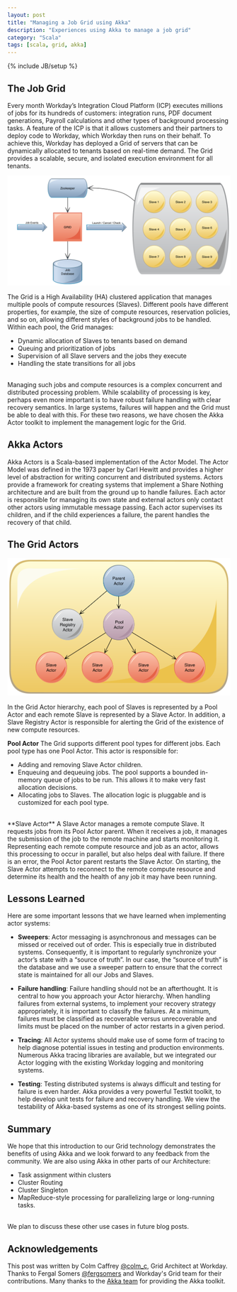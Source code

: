 ```yaml
---
layout: post
title: "Managing a Job Grid using Akka"
description: "Experiences using Akka to manage a job grid"
category: "Scala"
tags: [scala, grid, akka]
---
```

{% include JB/setup %}

The Job Grid
------------

Every month Workday’s Integration Cloud Platform (ICP) executes millions of jobs for its hundreds of customers: integration runs, PDF document generations, Payroll calculations and other types of background processing tasks. A feature of the ICP is that it allows customers and their partners to deploy code to Workday, which Workday then runs on their behalf. To achieve this, Workday has deployed a Grid of servers that can be dynamically allocated to tenants based on real-time demand. The Grid provides a scalable, secure, and isolated execution environment for all tenants.

![Grid](/assets/grid/Grid.png)

The Grid is a High Availability (HA) clustered application that manages multiple pools of compute resources (Slaves). Different pools have different properties, for example, the size of compute resources, reservation policies, and so on, allowing different styles of background jobs to be handled. Within each pool, the Grid manages: 
 
* Dynamic allocation of Slaves to tenants based on demand
* Queuing and prioritization of jobs 
* Supervision of all Slave servers and the jobs they execute
* Handling the state transitions for all jobs

<!--more-->
<br/>
Managing such jobs and compute resources is a complex concurrent and distributed processing problem. While scalability of processing is key, perhaps even more important is to have robust failure handling with clear recovery semantics. In large systems, failures will happen and the Grid must be able to deal with this.  For these two reasons, we have chosen the Akka Actor toolkit to implement the management logic for the Grid.     

Akka Actors
-----------
Akka Actors is a Scala-based implementation of the Actor Model. The Actor Model was defined in the 1973 paper by Carl Hewitt and provides a higher level of abstraction for writing concurrent and distributed systems. Actors provide a framework for creating systems that implement a Share Nothing architecture and are built from the ground up to handle failures. 
Each actor is responsible for managing its own state and external actors only contact other actors using immutable message passing. Each actor supervises its children, and if the child experiences a failure, the parent handles the recovery of that child.  

The Grid Actors 
---------------
![Actor Hierachy](/assets/grid/Hierarchy.png)

In the Grid Actor hierarchy, each pool of Slaves is represented by a Pool Actor and each remote Slave is represented by a Slave Actor. In addition, a Slave Registry Actor is responsible for alerting the Grid of the existence of new compute resources.

**Pool Actor**
The Grid supports different pool types for different jobs. Each pool type has one Pool Actor. This actor is responsible for: 

* Adding and removing Slave Actor children.
* Enqueuing and dequeuing jobs. The pool supports a bounded in-memory queue of jobs to be run. This allows it to make very fast allocation decisions.
* Allocating jobs to Slaves. The allocation logic is pluggable and is customized for each pool type.

<br/>
**Slave Actor**
A Slave Actor manages a remote compute Slave. It requests jobs from its Pool Actor parent. When it receives a job, it manages the submission of the job to the remote machine and starts monitoring it. Representing each remote compute resource and job as an actor, allows this processing to occur in parallel, but also helps deal with failure. If there is an error, the Pool Actor parent restarts the Slave Actor. On starting, the Slave Actor attempts to reconnect to the remote compute resource and determine its health and the health of any job it may have been running. 

Lessons Learned
---------------
Here are some important lessons that we have learned when implementing actor systems:

* **Sweepers**: Actor messaging is asynchronous and messages can be missed or received out of order. This is especially true in distributed systems. Consequently, it is important to regularly synchronize your actor’s state with a “source of truth”. In our case, the “source of truth” is the database and we use a sweeper pattern to ensure that the correct state is maintained for all our Jobs and Slaves.

* **Failure handling**: Failure handling should not be an afterthought. It is central to how you approach your Actor hierarchy. When handling failures from external systems, to implement your recovery strategy appropriately, it is important to classify the failures. At a minimum, failures must be classified as recoverable versus unrecoverable and limits must be placed on the number of actor restarts in a given period.

* **Tracing**: All Actor systems should make use of some form of tracing to help diagnose potential issues in testing and production environments. Numerous Akka tracing libraries are available, but we integrated our Actor logging with the existing Workday logging and monitoring systems. 

* **Testing**: Testing distributed systems is always difficult and testing for failure is even harder. Akka provides a very powerful Testkit toolkit, to help develop unit tests for failure and recovery handling. We view the testability of Akka-based systems as one of its strongest selling points. 

Summary
-------
We hope that this introduction to our Grid technology demonstrates the benefits of using Akka and we look forward to any feedback from the community. We are also using Akka in other parts of our Architecture: 

* Task assignment within clusters
* Cluster Routing 
* Cluster Singleton 
* MapReduce-style processing for parallelizing large or long-running tasks. 

<br/>
We plan to discuss these other use cases in future blog posts.

Acknowledgements
----------------
This post was written by Colm Caffrey [@colm_c](https://twitter.com/colm_c), Grid Architect at Workday. Thanks to Fergal Somers [@fergsomers](https://twitter.com/fergsomers) and Workday's Grid team for their contributions. Many thanks to the [Akka team](http://akka.io/team/) for providing the Akka toolkit.
